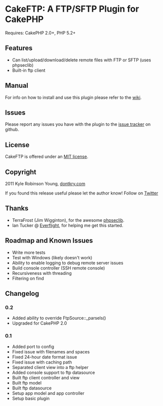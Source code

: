 # CakeFTP: A FTP/SFTP Plugin for CakePHP

Requires: CakePHP 2.0+, PHP 5.2+

## Features

* Can list/upload/download/delete remote files with FTP or SFTP (uses phpseclib)
* Built-in ftp client

## Manual

For info on how to install and use this plugin please refer to the [wiki](http://github.com/shama/cakeftp/wiki).

## Issues

Please report any issues you have with the plugin to the [issue tracker](http://github.com/shama/cakeftp/issues) on github.

## License

CakeFTP is offered under an [MIT license](http://www.opensource.org/licenses/mit-license.php).

## Copyright

2011 Kyle Robinson Young, [dontkry.com](http://dontkry.com)

If you found this release useful please let the author know! Follow on [Twitter](http://twitter.com/shamakry)

## Thanks

* TerraFrost (Jim Wigginton), for the awesome [phpseclib](http://phpseclib.sourceforge.net/).
* Ian Tucker @ [Everflight](http://www.everflight.com/), for helping me get this started.

## Roadmap and Known Issues

* Write more tests
* Test with Windows (likely doesn't work)
* Ability to enable logging to debug remote server issues
* Build console controller (SSH remote console)
* Recursiveness with threading
* Filtering on find

## Changelog

### 0.2

* Added ability to override FtpSource::_parsels()
* Upgraded for CakePHP 2.0

### 0.1

* Added port to config
* Fixed issue with filenames and spaces
* Fixed 24-hour date format issue
* Fixed issue with caching path
* Separated client view into a ftp helper
* Added console support to ftp datasource
* Built ftp client controller and view
* Built ftp model
* Built ftp datasource
* Setup app model and app controller
* Setup basic plugin

